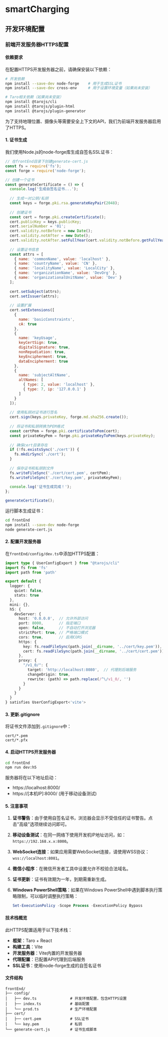 # smartCharging

## 开发环境配置

### 前端开发服务器HTTPS配置

#### 依赖要求

在配置HTTPS开发服务器之前，请确保安装以下依赖：

```bash
# 开发依赖
npm install --save-dev node-forge    # 用于生成SSL证书
npm install --save-dev cross-env     # 用于设置环境变量（如果尚未安装）

# Taro相关依赖（如果尚未安装）
npm install @tarojs/cli
npm install @tarojs/plugin-html
npm install @tarojs/plugin-generator
```

为了支持地理位置、摄像头等需要安全上下文的API，我们为前端开发服务器启用了HTTPS。

#### 1. 证书生成

我们使用Node.js的node-forge库生成自签名SSL证书：

```javascript
// 在frontEnd目录下创建generate-cert.js
const fs = require('fs');
const forge = require('node-forge');

// 创建一个证书
const generateCertificate = () => {
  console.log('生成自签名证书...');
  
  // 生成一对公钥/私钥
  const keys = forge.pki.rsa.generateKeyPair(2048);
  
  // 创建证书
  const cert = forge.pki.createCertificate();
  cert.publicKey = keys.publicKey;
  cert.serialNumber = '01';
  cert.validity.notBefore = new Date();
  cert.validity.notAfter = new Date();
  cert.validity.notAfter.setFullYear(cert.validity.notBefore.getFullYear() + 1);
  
  // 设置证书信息
  const attrs = [
    { name: 'commonName', value: 'localhost' },
    { name: 'countryName', value: 'CN' },
    { name: 'localityName', value: 'LocalCity' },
    { name: 'organizationName', value: 'DevOrg' },
    { name: 'organizationalUnitName', value: 'Dev' }
  ];
  
  cert.setSubject(attrs);
  cert.setIssuer(attrs);
  
  // 设置扩展
  cert.setExtensions([
    {
      name: 'basicConstraints',
      cA: true
    },
    {
      name: 'keyUsage',
      keyCertSign: true,
      digitalSignature: true,
      nonRepudiation: true,
      keyEncipherment: true,
      dataEncipherment: true
    },
    {
      name: 'subjectAltName',
      altNames: [
        { type: 2, value: 'localhost' },
        { type: 7, ip: '127.0.0.1' }
      ]
    }
  ]);
  
  // 使用私钥对证书进行签名
  cert.sign(keys.privateKey, forge.md.sha256.create());
  
  // 将证书和私钥转换为PEM格式
  const certPem = forge.pki.certificateToPem(cert);
  const privateKeyPem = forge.pki.privateKeyToPem(keys.privateKey);
  
  // 确保cert目录存在
  if (!fs.existsSync('./cert')) {
    fs.mkdirSync('./cert');
  }
  
  // 保存证书和私钥到文件
  fs.writeFileSync('./cert/cert.pem', certPem);
  fs.writeFileSync('./cert/key.pem', privateKeyPem);
  
  console.log('证书生成完成！');
};

generateCertificate();
```

运行脚本生成证书：
```bash
cd frontEnd
npm install --save-dev node-forge
node generate-cert.js
```

#### 2. 配置开发服务器

在`frontEnd/config/dev.ts`中添加HTTPS配置：

```typescript
import type { UserConfigExport } from "@tarojs/cli"
import fs from 'fs'
import path from 'path'

export default {
  logger: {
    quiet: false,
    stats: true
  },
  mini: {},
  h5: {
    devServer: {
      host: '0.0.0.0',  // 允许外部访问
      port: 8000,       // 指定端口
      open: false,      // 不自动打开浏览器
      strictPort: true, // 严格端口模式
      cors: true,       // 启用CORS
      https: {
        key: fs.readFileSync(path.join(__dirname, '../cert/key.pem')),
        cert: fs.readFileSync(path.join(__dirname, '../cert/cert.pem'))
      },
      proxy: {
        "/v1_0/": {
          target: 'http://localhost:8080',  // 代理到后端服务
          changeOrigin: true,
          rewrite: (path) => path.replace(/^\/v1_0/, '')
        }
      }
    }
  }
} satisfies UserConfigExport<'vite'>
```

#### 3. 更新.gitignore

将证书文件添加到`.gitignore`中：

```
cert/*.pem
cert/*.pfx
```

#### 4. 启动HTTPS开发服务器

```bash
cd frontEnd
npm run dev:h5
```

服务器将在以下地址启动：
- https://localhost:8000/
- https://[本机IP]:8000/ (用于移动设备测试)

#### 5. 注意事项

1. **证书警告**：由于使用自签名证书，浏览器会显示不受信任的证书警告。点击"高级"选项继续访问即可。

2. **移动设备测试**：在同一网络下使用开发机IP地址访问，如：`https://192.168.x.x:8000`。

3. **WebSocket连接**：如果应用需要WebSocket连接，请使用WSS协议：`wss://localhost:8081`。

4. **微信小程序**：在微信开发者工具中设置允许不校验合法域名。

5. **证书更新**：证书有效期为一年，到期需重新生成。

6. **Windows PowerShell策略**：如果在Windows PowerShell中遇到脚本执行策略限制，可以临时调整执行策略：
   ```powershell
   Set-ExecutionPolicy -Scope Process -ExecutionPolicy Bypass
   ```

#### 技术栈概览

此HTTPS配置适用于以下技术栈：

- **框架**：Taro + React
- **构建工具**：Vite
- **开发服务器**：Vite内置的开发服务器
- **代理配置**：已配置API代理到后端服务
- **SSL证书**：使用node-forge生成的自签名证书

#### 文件结构

```
frontEnd/
├── config/
│   ├── dev.ts               # 开发环境配置，包含HTTPS设置
│   ├── index.ts             # 基础配置
│   └── prod.ts              # 生产环境配置
├── cert/
│   ├── cert.pem             # SSL证书
│   └── key.pem              # 私钥
└── generate-cert.js         # 证书生成脚本
```

